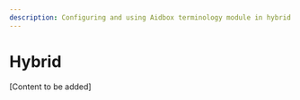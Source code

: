 ```yaml
---
description: Configuring and using Aidbox terminology module in hybrid mode with local and external terminology servers
---
```


# Hybrid

[Content to be added]